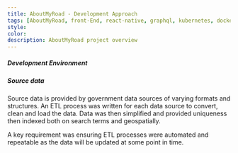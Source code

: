 ```yaml
---
title: AboutMyRoad - Development Approach
tags: [AboutMyRoad, front-End, react-native, graphql, kubernetes, docker]
style: 
color: 
description: AboutMyRoad project overview
---
```



##### Development Environment



##### Source data
Source data is provided by government data sources of varying formats and structures. An ETL process was written for each data source to convert, clean and load the data. Data was then simplified and provided uniqueness then indexed both on search terms and geospatially.

A key requirement was ensuring ETL processes were automated and repeatable as the data will be updated at some point in time.

